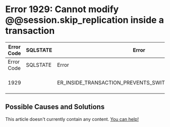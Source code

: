 
# Error 1929: Cannot modify @@session.skip_replication inside a transaction


| Error Code | SQLSTATE | Error | Description |
| --- | --- | --- | --- |
| Error Code | SQLSTATE | Error | Description |
| 1929 |  | ER_INSIDE_TRANSACTION_PREVENTS_SWITCH_SKIP_REPLICATION | Cannot modify @@session.skip_replication inside a transaction |




## Possible Causes and Solutions


This article doesn't currently contain any content. [You can help!](/en/writing-and-editing-knowledge-base-articles/)

